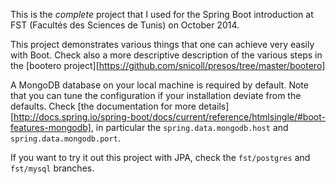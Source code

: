 This is the _complete_ project that I used for the Spring Boot introduction
at FST (Facultés des Sciences de Tunis) on October 2014.

This project demonstrates various things that one can achieve very easily
with Boot. Check also a more descriptive description of the various
steps in the [bootero project][https://github.com/snicoll/presos/tree/master/bootero]

A MongoDB database on your local machine is required by default. Note that you can
tune the configuration if your installation deviate from the defaults. Check
[the documentation for more details][http://docs.spring.io/spring-boot/docs/current/reference/htmlsingle/#boot-features-mongodb],
in particular the `spring.data.mongodb.host` and `spring.data.mongodb.port`.

If you want to try it out this project with JPA, check the `fst/postgres` and `fst/mysql`
branches.